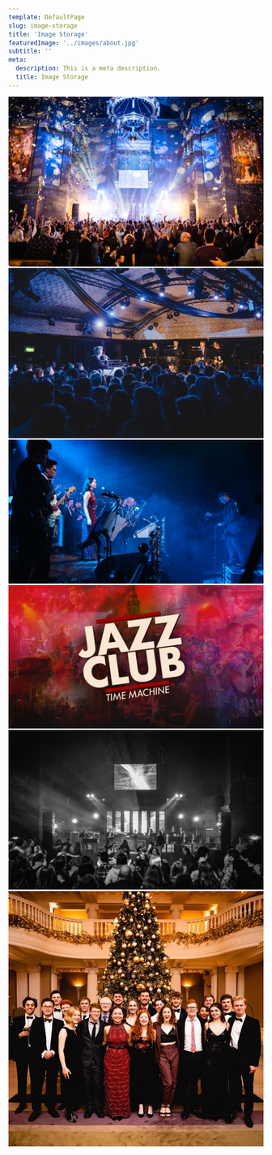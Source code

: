 ```yaml
---
template: DefaultPage
slug: image-storage
title: 'Image Storage'
featuredImage: '../images/about.jpg'
subtitle: ''
meta:
  description: This is a meta description.
  title: Image Storage
---
```


![](../images/home.jpg)
![](../images/about.jpg)
![](../images/events-cover.jpg)
![](../images/time-machine.jpg)
![](../images/history.jpg)
![](../images/line-up.jpg)